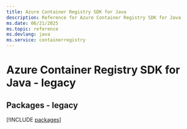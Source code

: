 ```yaml
---
title: Azure Container Registry SDK for Java
description: Reference for Azure Container Registry SDK for Java
ms.date: 06/21/2025
ms.topic: reference
ms.devlang: java
ms.service: containerregistry
---
```

# Azure Container Registry SDK for Java - legacy
## Packages - legacy
[!INCLUDE [packages](container-registry-index.md)]
